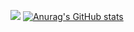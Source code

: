 ![](https://komarev.com/ghpvc/?username=FelipeTakiguchi)
[![Anurag's GitHub stats](https://github-readme-stats.vercel.app/api?username=anuraghazra)](https://github.com/anuraghazra/github-readme-stats)
